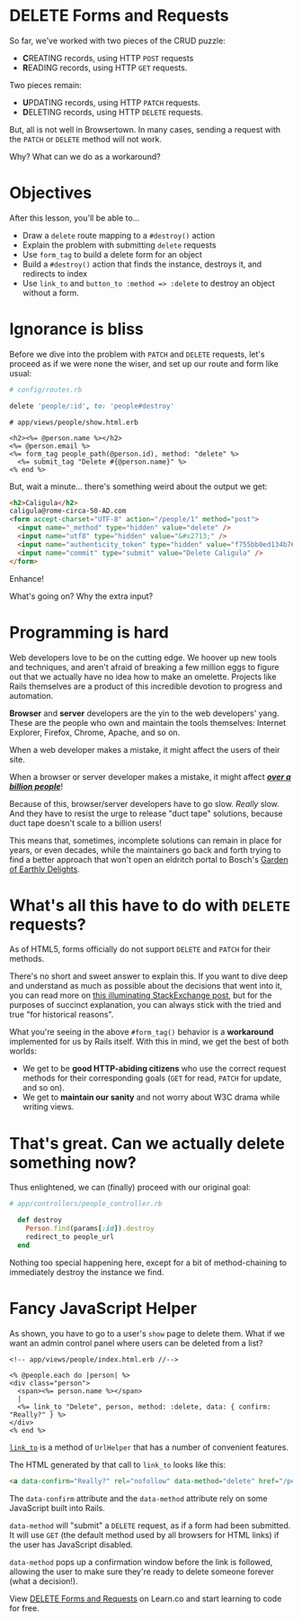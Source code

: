 # DELETE Forms and Requests

So far, we've worked with two pieces of the CRUD puzzle:

- **C**REATING records, using HTTP `POST` requests
- **R**EADING records, using HTTP `GET` requests.

Two pieces remain:

- **U**PDATING records, using HTTP `PATCH` requests.
- **D**ELETING records, using HTTP `DELETE` requests.

But, all is not well in Browsertown. In many cases, sending a request with
the `PATCH` or `DELETE` method will not work.

Why? What can we do as a workaround?


# Objectives

After this lesson, you'll be able to...

- Draw a `delete` route mapping to a `#destroy()` action
- Explain the problem with submitting `delete` requests
- Use `form_tag` to build a delete form for an object
- Build a `#destroy()` action that finds the instance, destroys it, and
  redirects to index
- Use `link_to` and `button_to :method => :delete` to destroy an object without
  a form.


# Ignorance is bliss

Before we dive into the problem with `PATCH` and `DELETE` requests, let's proceed
as if we were none the wiser, and set up our route and form like usual:

```ruby
# config/routes.rb

delete 'people/:id', to: 'people#destroy'
```

```erb
# app/views/people/show.html.erb

<h2><%= @person.name %></h2>
<%= @person.email %>
<%= form_tag people_path(@person.id), method: "delete" %>
  <%= submit_tag "Delete #{@person.name}" %>
<% end %>
```

But, wait a minute... there's something weird about the output we get:

```html
<h2>Caligula</h2>
caligula@rome-circa-50-AD.com
<form accept-charset="UTF-8" action="/people/1" method="post">
  <input name="_method" type="hidden" value="delete" />
  <input name="utf8" type="hidden" value="&#x2713;" />
  <input name="authenticity_token" type="hidden" value="f755bb0ed134b76c432144748a6d4b7a7ddf2b71" />
  <input name="commit" type="submit" value="Delete Caligula" />
</form>
```

Enhance!

> <form accept-charset="UTF-8" action="/people/1" method="**post**">
>   <input name="_method" type="hidden" value="**delete**" />

What's going on? Why the extra input?


# Programming is hard

Web developers love to be on the cutting edge. We hoover up new tools and
techniques, and aren't afraid of breaking a few million eggs to figure out that
we actually have no idea how to make an omelette. Projects like Rails themselves
are a product of this incredible devotion to progress and automation.

**Browser** and **server** developers are the yin to the web developers' yang.
These are the people who own and maintain the tools themselves: Internet
Explorer, Firefox, Chrome, Apache, and so on.

When a web developer makes a mistake, it might affect the users of their site.

When a browser or server developer makes a mistake, it might affect [***over a
billion people***][chrome_billion_users]!

[chrome_billion_users]: http://venturebeat.com/2015/05/28/google-chrome-now-has-over-1-billion-users/

Because of this, browser/server developers have to go slow. *Really* slow. And
they have to resist the urge to release "duct tape" solutions, because duct tape
doesn't scale to a billion users!

This means that, sometimes, incomplete solutions can remain in place for years,
or even decades, while the maintainers go back and forth trying to find a better
approach that won't open an eldritch portal to Bosch's [Garden of Earthly
Delights][earthly_delights].

[earthly_delights]: https://www.khanacademy.org/humanities/renaissance-reformation/northern/hieronymus-bosch/a/bosch-the-garden-of-earthly-delights


# What's all this have to do with `DELETE` requests?

As of HTML5, forms officially do not support `DELETE` and `PATCH` for their
methods.

There's no short and sweet answer to explain this. If you want to dive deep and
understand as much as possible about the decisions that went into it, you can
read more on [this illuminating StackExchange post][why_no_put_delete], but for
the purposes of succinct explanation, you can always stick with the tried and
true "for historical reasons".

[why_no_put_delete]: http://programmers.stackexchange.com/questions/114156/why-are-there-are-no-put-and-delete-methods-on-html-forms

What you're seeing in the above `#form_tag()` behavior is a **workaround**
implemented for us by Rails itself. With this in mind, we get the best of both
worlds:

- We get to be **good HTTP-abiding citizens** who use the correct request
  methods for their corresponding goals (`GET` for read, `PATCH` for update, and
  so on).
- We get to **maintain our sanity** and not worry about W3C drama while writing
  views.


# That's great. Can we actually delete something now?

Thus enlightened, we can (finally) proceed with our original goal:

```ruby
# app/controllers/people_controller.rb

  def destroy
    Person.find(params[:id]).destroy
    redirect_to people_url
  end
```

Nothing too special happening here, except for a bit of method-chaining to
immediately destroy the instance we find.


# Fancy JavaScript Helper

As shown, you have to go to a user's `show` page to delete them. What if we want
an admin control panel where users can be deleted from a list?

```erb
<!-- app/views/people/index.html.erb //-->

<% @people.each do |person| %>
<div class="person">
  <span><%= person.name %></span>
  |
  <%= link_to "Delete", person, method: :delete, data: { confirm: "Really?" } %>
</div>
<% end %>
```

[`link_to`][url_helper_link_to] is a method of `UrlHelper` that has a number of
convenient features.

[url_helper_link_to]: http://api.rubyonrails.org/classes/ActionView/Helpers/UrlHelper.html#method-i-link_to

The HTML generated by that call to `link_to` looks like this:

```html
<a data-confirm="Really?" rel="nofollow" data-method="delete" href="/people/1">Delete</a>
```

The `data-confirm` attribute and the `data-method` attribute rely on some
JavaScript built into Rails.

`data-method` will "submit" a `DELETE` request, as if a form had been submitted.
It will use `GET` (the default method used by all browsers for HTML links) if
the user has JavaScript disabled.

`data-method` pops up a confirmation window before the link is followed,
allowing the user to make sure they're ready to delete someone forever (what a
decision!).


<p data-visibility='hidden'>View <a href='https://learn.co/lessons/delete-forms-rails' title='DELETE Forms and Requests'>DELETE Forms and Requests</a> on Learn.co and start learning to code for free.</p>
